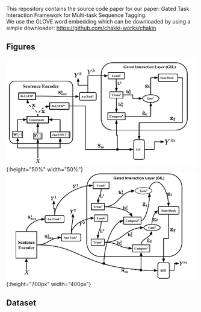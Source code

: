 This repository contains the source code paper for our paper:  Gated Task Interaction Framework for Multi-task Sequence Tagging.   
We use the GLOVE word embedding which can be downloaded by using a simple downloader: https://github.com/chakki-works/chakin
## Figures
![test image size](Figure_board.jpg){:height="50%" width="50%"}
![test image size](tasks_2_mtl.jpg){:height="700px" width="400px"}
## Dataset
